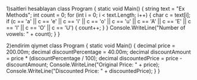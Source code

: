 1)saitleri hesablayan
class Program
{
    static void Main()
    {
        string text = "Ex Methods";
        int count = 0;
        for (int i = 0; i < text.Length; i++)
        {
            char c = text[i];
            if (c == 'a' || c == 'e' || c == 'i' || c == 'o' || c == 'u' ||
                c == 'A' || c == 'E' || c == 'I' || c == 'O' || c == 'U')
            {
                count++;
            }
        }
        Console.WriteLine("Number of vowels: " + count);
    }
}

2)endirim qiymet
class Program
{
    static void Main()
    {
        decimal price = 200.00m;
        decimal discountPercentage = 40.00m;
        decimal discountAmount = price * (discountPercentage / 100);
        decimal discountedPrice = price - discountAmount;
        Console.WriteLine("Original Price: " + price);
        Console.WriteLine("Discounted Price: " + discountedPrice);
    }
}
